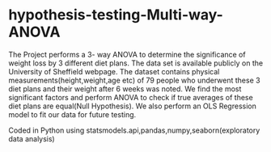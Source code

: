 # hypothesis-testing-Multi-way-ANOVA

The Project performs a 3- way ANOVA to determine the significance of weight loss by 3 different diet plans. The data set is available publicly on the University of Sheffield webpage. The dataset contains physical measurements(height,weight,age etc) of 79 people who underwent these 3 diet plans and their weight after 6 weeks was noted. We find the most significant factors and perform ANOVA to check if true averages of these diet plans are equal(Null Hypothesis). We also perform an OLS Regression model to fit our data for future testing.


Coded in Python using statsmodels.api,pandas,numpy,seaborn(exploratory data analysis)
